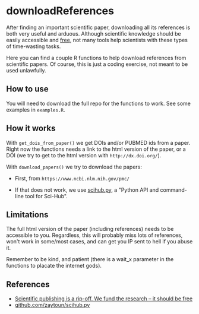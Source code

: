 # downloadReferences

After finding an important scientific paper, downloading all its references is both very useful and arduous. Although scientific knowledge should be easily accessible and [free](https://www.theguardian.com/commentisfree/2018/sep/13/scientific-publishing-rip-off-taxpayers-fund-research), not many tools help scientists with these types of time-wasting tasks. 

Here you can find a couple R functions to help download references from scientific papers. Of course, this is just a coding exercise, not meant to be used unlawfully.  


## How to use

You will need to download the full repo for the functions to work. See some examples in `examples.R`.  


## How it works  

With `get_dois_from_paper()` we get DOIs and/or PUBMED ids from a paper. Right now the functions needs a link to the html version of the paper, or a DOI (we try to get to the html version with `http://dx.doi.org/`).    

With `download_papers()` we try to download the papers:  

  - First, from `https://www.ncbi.nlm.nih.gov/pmc/`  
  
  - If that does not work, we use [scihub.py](https://github.com/zaytoun/scihub.py), a "Python API and command-line tool for Sci-Hub".


## Limitations

The full html version of the paper (including references) needs to be accessible to you. Regardless, this will probably miss lots of references, won't work in some/most cases, and can get you IP sent to hell if you abuse it.   

Remember to be kind, and patient (there is  a wait_x parameter in the functions to placate the internet gods).  



## References

- [Scientific publishing is a rip-off. We fund the research – it should be free](https://www.theguardian.com/commentisfree/2018/sep/13/scientific-publishing-rip-off-taxpayers-fund-research)  
- [github.com/zaytoun/scihub.py](https://github.com/zaytoun/scihub.py)